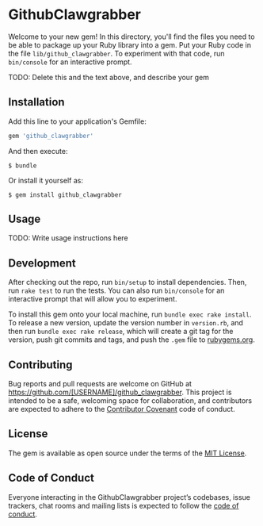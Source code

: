 # GithubClawgrabber

Welcome to your new gem! In this directory, you'll find the files you need to be able to package up your Ruby library into a gem. Put your Ruby code in the file `lib/github_clawgrabber`. To experiment with that code, run `bin/console` for an interactive prompt.

TODO: Delete this and the text above, and describe your gem

## Installation

Add this line to your application's Gemfile:

```ruby
gem 'github_clawgrabber'
```

And then execute:

    $ bundle

Or install it yourself as:

    $ gem install github_clawgrabber

## Usage

TODO: Write usage instructions here

## Development

After checking out the repo, run `bin/setup` to install dependencies. Then, run `rake test` to run the tests. You can also run `bin/console` for an interactive prompt that will allow you to experiment.

To install this gem onto your local machine, run `bundle exec rake install`. To release a new version, update the version number in `version.rb`, and then run `bundle exec rake release`, which will create a git tag for the version, push git commits and tags, and push the `.gem` file to [rubygems.org](https://rubygems.org).

## Contributing

Bug reports and pull requests are welcome on GitHub at https://github.com/[USERNAME]/github_clawgrabber. This project is intended to be a safe, welcoming space for collaboration, and contributors are expected to adhere to the [Contributor Covenant](http://contributor-covenant.org) code of conduct.

## License

The gem is available as open source under the terms of the [MIT License](https://opensource.org/licenses/MIT).

## Code of Conduct

Everyone interacting in the GithubClawgrabber project’s codebases, issue trackers, chat rooms and mailing lists is expected to follow the [code of conduct](https://github.com/[USERNAME]/github_clawgrabber/blob/master/CODE_OF_CONDUCT.md).
